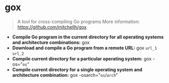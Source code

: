 # gox
> A tool for cross-compiling Go programs
> More information: <https://github.com/mitchellh/gox>
- **Compile Go program in the current directory for all operating systems and architecture combinations:**
gox
- **Download and compile a Go program from a remote URL:**
gox `url_1` `url_2`
- **Compile current directory for a particular operating system:**
gox -os="`os`"
- **Compile current directory for a single operating system and architecture combination:**
gox -osarch="`os`/`arch`"
